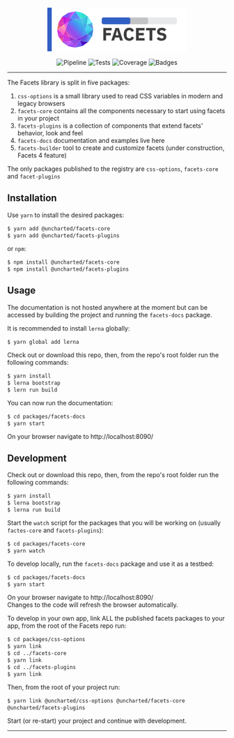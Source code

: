 <div align="center">

![Uncharted Facets](assets/logo_320.png)  
  
![Pipeline](https://gitlab.uncharted.software/Widgets/Facets/badges/master/pipeline.svg?style=flat-square)
![Tests](https://img.shields.io/badge/tests-0-critical.svg?style=flat-square)
![Coverage](https://img.shields.io/badge/coverage_is-useless-informational.svg?style=flat-square)
![Badges](https://img.shields.io/badge/badges-%F0%9F%92%AF-e0e0e0?style=flat-square)

</div>

---  
The Facets library is split in five packages:
1. `css-options` is a small library used to read CSS variables in modern and legacy browsers
2. `facets-core` contains all the components necessary to start using facets in your project
3. `facets-plugins` is a collection of components that extend facets' behavior, look and feel
4. `facets-docs` documentation and examples live here
5. `facets-builder` tool to create and customize facets (under construction, Facets 4 feature)

The only packages published to the registry are `css-options`, `facets-core` and `facet-plugins` 


## Installation

Use `yarn` to install the desired packages:
```shell script
$ yarn add @uncharted/facets-core
$ yarn add @uncharted/facets-plugins
```
or `npm`:
```shell script
$ npm install @uncharted/facets-core
$ npm install @uncharted/facets-plugins
```


## Usage

The documentation is not hosted anywhere at the moment but can be accessed by building the project and running the
`facets-docs` package.

It is recommended to install `lerna` globally:
```shell script
$ yarn global add lerna
```

Check out or download this repo, then, from the repo's root folder run the following commands:
```shell script
$ yarn install
$ lerna bootstrap
$ lern run build
```

You can now run the documentation:
```shell script
$ cd packages/facets-docs
$ yarn start
```

On your browser navigate to http://localhost:8090/


## Development

Check out or download this repo, then, from the repo's root folder run the following commands:
```shell script
$ yarn install
$ lerna bootstrap
$ lerna run build
```

Start the `watch` script for the packages that you will be working on (usually `factes-core` and `facets-plugins`):
```shell script
$ cd packages/facets-core
$ yarn watch
```

To develop locally, run the `facets-docs` package and use it as a testbed:
```shell script
$ cd packages/facets-docs
$ yarn start
```
On your browser navigate to http://localhost:8090/  
Changes to the code will refresh the browser automatically.
  
To develop in your own app, link ALL the published facets packages to your app, from the root of the Facets repo run: 
```shell script
$ cd packages/css-options
$ yarn link
$ cd ../facets-core
$ yarn link
$ cd ../facets-plugins
$ yarn link
```

Then, from the root of your project run:
```shell script
$ yarn link @uncharted/css-options @uncharted/facets-core @uncharted/facets-plugins
```

Start (or re-start) your project and continue with development.


---
